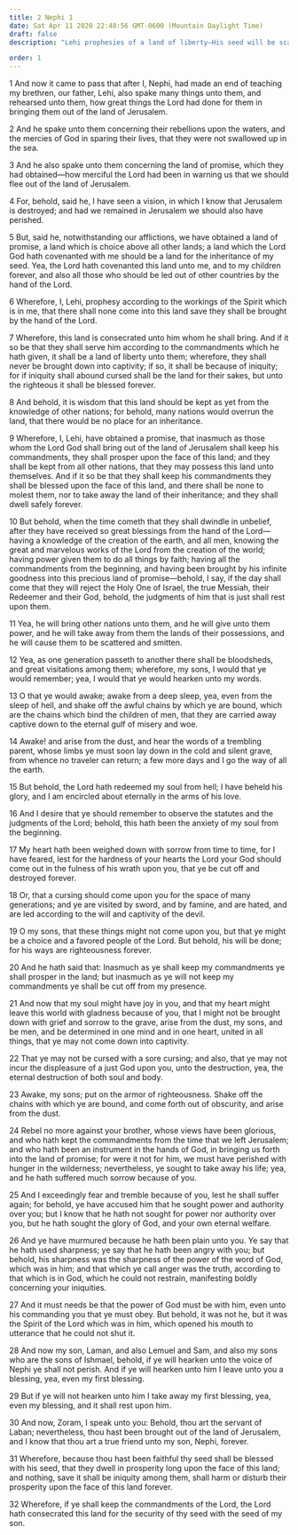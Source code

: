 ```yaml
---
title: 2 Nephi 1
date: Sat Apr 11 2020 22:48:56 GMT-0600 (Mountain Daylight Time)
draft: false
description: "Lehi prophesies of a land of liberty—His seed will be scattered and smitten if they reject the Holy One of Israel—He exhorts his sons to put on the armor of righteousness. About 588–570 B.C."

order: 1
---
```

    
1 And now it came to pass that after I, Nephi, had made an end of teaching my brethren, our father, Lehi, also spake many things unto them, and rehearsed unto them, how great things the Lord had done for them in bringing them out of the land of Jerusalem.

2 And he spake unto them concerning their rebellions upon the waters, and the mercies of God in sparing their lives, that they were not swallowed up in the sea.

3 And he also spake unto them concerning the land of promise, which they had obtained—how merciful the Lord had been in warning us that we should flee out of the land of Jerusalem.

4 For, behold, said he, I have seen a vision, in which I know that Jerusalem is destroyed; and had we remained in Jerusalem we should also have perished.

5 But, said he, notwithstanding our afflictions, we have obtained a land of promise, a land which is choice above all other lands; a land which the Lord God hath covenanted with me should be a land for the inheritance of my seed. Yea, the Lord hath covenanted this land unto me, and to my children forever, and also all those who should be led out of other countries by the hand of the Lord.

6 Wherefore, I, Lehi, prophesy according to the workings of the Spirit which is in me, that there shall none come into this land save they shall be brought by the hand of the Lord.

7 Wherefore, this land is consecrated unto him whom he shall bring. And if it so be that they shall serve him according to the commandments which he hath given, it shall be a land of liberty unto them; wherefore, they shall never be brought down into captivity; if so, it shall be because of iniquity; for if iniquity shall abound cursed shall be the land for their sakes, but unto the righteous it shall be blessed forever.

8 And behold, it is wisdom that this land should be kept as yet from the knowledge of other nations; for behold, many nations would overrun the land, that there would be no place for an inheritance.

9 Wherefore, I, Lehi, have obtained a promise, that inasmuch as those whom the Lord God shall bring out of the land of Jerusalem shall keep his commandments, they shall prosper upon the face of this land; and they shall be kept from all other nations, that they may possess this land unto themselves. And if it so be that they shall keep his commandments they shall be blessed upon the face of this land, and there shall be none to molest them, nor to take away the land of their inheritance; and they shall dwell safely forever.

10 But behold, when the time cometh that they shall dwindle in unbelief, after they have received so great blessings from the hand of the Lord—having a knowledge of the creation of the earth, and all men, knowing the great and marvelous works of the Lord from the creation of the world; having power given them to do all things by faith; having all the commandments from the beginning, and having been brought by his infinite goodness into this precious land of promise—behold, I say, if the day shall come that they will reject the Holy One of Israel, the true Messiah, their Redeemer and their God, behold, the judgments of him that is just shall rest upon them.

11 Yea, he will bring other nations unto them, and he will give unto them power, and he will take away from them the lands of their possessions, and he will cause them to be scattered and smitten.

12 Yea, as one generation passeth to another there shall be bloodsheds, and great visitations among them; wherefore, my sons, I would that ye would remember; yea, I would that ye would hearken unto my words.

13 O that ye would awake; awake from a deep sleep, yea, even from the sleep of hell, and shake off the awful chains by which ye are bound, which are the chains which bind the children of men, that they are carried away captive down to the eternal gulf of misery and woe.

14 Awake! and arise from the dust, and hear the words of a trembling parent, whose limbs ye must soon lay down in the cold and silent grave, from whence no traveler can return; a few more days and I go the way of all the earth.

15 But behold, the Lord hath redeemed my soul from hell; I have beheld his glory, and I am encircled about eternally in the arms of his love.

16 And I desire that ye should remember to observe the statutes and the judgments of the Lord; behold, this hath been the anxiety of my soul from the beginning.

17 My heart hath been weighed down with sorrow from time to time, for I have feared, lest for the hardness of your hearts the Lord your God should come out in the fulness of his wrath upon you, that ye be cut off and destroyed forever.

18 Or, that a cursing should come upon you for the space of many generations; and ye are visited by sword, and by famine, and are hated, and are led according to the will and captivity of the devil.

19 O my sons, that these things might not come upon you, but that ye might be a choice and a favored people of the Lord. But behold, his will be done; for his ways are righteousness forever.

20 And he hath said that: Inasmuch as ye shall keep my commandments ye shall prosper in the land; but inasmuch as ye will not keep my commandments ye shall be cut off from my presence.

21 And now that my soul might have joy in you, and that my heart might leave this world with gladness because of you, that I might not be brought down with grief and sorrow to the grave, arise from the dust, my sons, and be men, and be determined in one mind and in one heart, united in all things, that ye may not come down into captivity.

22 That ye may not be cursed with a sore cursing; and also, that ye may not incur the displeasure of a just God upon you, unto the destruction, yea, the eternal destruction of both soul and body.

23 Awake, my sons; put on the armor of righteousness. Shake off the chains with which ye are bound, and come forth out of obscurity, and arise from the dust.

24 Rebel no more against your brother, whose views have been glorious, and who hath kept the commandments from the time that we left Jerusalem; and who hath been an instrument in the hands of God, in bringing us forth into the land of promise; for were it not for him, we must have perished with hunger in the wilderness; nevertheless, ye sought to take away his life; yea, and he hath suffered much sorrow because of you.

25 And I exceedingly fear and tremble because of you, lest he shall suffer again; for behold, ye have accused him that he sought power and authority over you; but I know that he hath not sought for power nor authority over you, but he hath sought the glory of God, and your own eternal welfare.

26 And ye have murmured because he hath been plain unto you. Ye say that he hath used sharpness; ye say that he hath been angry with you; but behold, his sharpness was the sharpness of the power of the word of God, which was in him; and that which ye call anger was the truth, according to that which is in God, which he could not restrain, manifesting boldly concerning your iniquities.

27 And it must needs be that the power of God must be with him, even unto his commanding you that ye must obey. But behold, it was not he, but it was the Spirit of the Lord which was in him, which opened his mouth to utterance that he could not shut it.

28 And now my son, Laman, and also Lemuel and Sam, and also my sons who are the sons of Ishmael, behold, if ye will hearken unto the voice of Nephi ye shall not perish. And if ye will hearken unto him I leave unto you a blessing, yea, even my first blessing.

29 But if ye will not hearken unto him I take away my first blessing, yea, even my blessing, and it shall rest upon him.

30 And now, Zoram, I speak unto you: Behold, thou art the servant of Laban; nevertheless, thou hast been brought out of the land of Jerusalem, and I know that thou art a true friend unto my son, Nephi, forever.

31 Wherefore, because thou hast been faithful thy seed shall be blessed with his seed, that they dwell in prosperity long upon the face of this land; and nothing, save it shall be iniquity among them, shall harm or disturb their prosperity upon the face of this land forever.

32 Wherefore, if ye shall keep the commandments of the Lord, the Lord hath consecrated this land for the security of thy seed with the seed of my son.
